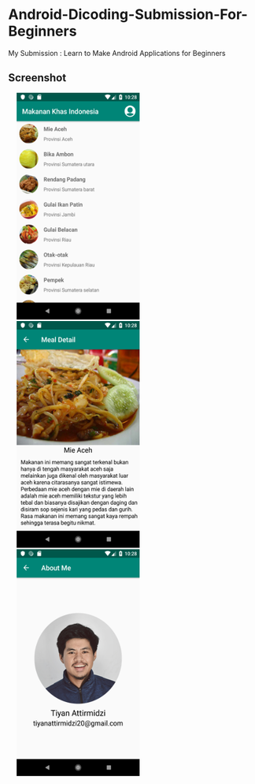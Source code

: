 # Android-Dicoding-Submission-For-Beginners
My Submission :  Learn to Make Android Applications for Beginners

## Screenshot

<pre>
  <img src="https://github.com/tiyan-attirmidzi/Android-Dicoding-Submission-For-Beginners/blob/master/documentation/main.png" width="250" height="460">     
  <img src="https://github.com/tiyan-attirmidzi/Android-Dicoding-Submission-For-Beginners/blob/master/documentation/detail.png" width="250" height="460">
  <img src="https://github.com/tiyan-attirmidzi/Android-Dicoding-Submission-For-Beginners/blob/master/documentation/about.png" width="250" height="460">
</pre>
